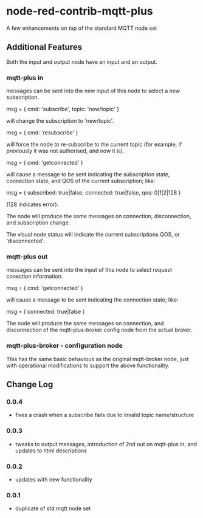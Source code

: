 # node-red-contrib-mqtt-plus
A few enhancements on top of the standard MQTT node set


## Additional Features

Both the input and output node have an input and an output.


### mqtt-plus in
messages can be sent into the new input of this node to select a new subscription.

msg = { cmd: 'subscribe', topic: 'new/topic' }

will change the subscription to 'new/topic'.

msg = { cmd: 'resubscribe' }

will force the node to re-subscribe to the current topic (for example, if previously it was not authorised, and now it is).

msg = { cmd: 'getconnected' }

will cause a message to be sent indicating the subscription state, connection state, and QOS of the current subscription; like:

msg = { subscribed: true|false, connected: true|false, qos: 0|1|2|128 }

(128 indicates error).

The node will produce the same messages on connection, disconnection, and subscription change.

The visual node status will indicate the current subscriptions QOS, or 'disconnected'.


### mqtt-plus out
messages can be sent into the input of this node to select request conection information.

msg = { cmd: 'getconnected' }

will cause a message to be sent indicating the connection state; like:

msg = { connected: true|false }

The node will produce the same messages on connection, and disconnection of the mqtt-plus-broker config node from the actual broker.


### mqtt-plus-broker - configuration node
This has the same basic behavious as the original mqtt-broker node, just with operational modifications to support the above functionality.


## Change Log
### 0.0.4
* fixes a crash when a subscribe fails due to invalid topic name/structure
### 0.0.3
* tweaks to output messages, introduction of 2nd out on mqtt-plus in, and updates to html descriptions
### 0.0.2
* updates with new functionality
### 0.0.1
* duplicate of std mqtt node set
